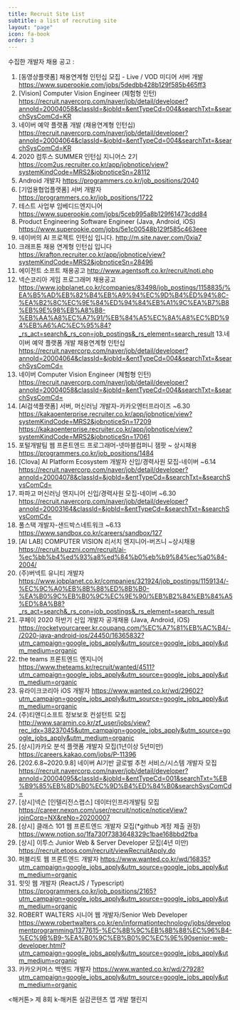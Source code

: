 ```yaml
---
title: Recruit Site List
subtitle: a list of recruting site
layout: "page"
icon: fa-book
order: 3
---
```


수집한 개발자 채용 공고 :

1. [동영상플랫폼] 채용연계형 인턴십 모집 - Live / VOD 미디어 서버 개발 
https://www.superookie.com/jobs/5dedbb428b129f585b465ff3
2. [Vision] Computer Vision Engineer (체험형 인턴) 
https://recruit.navercorp.com/naver/job/detail/developer?annoId=20004058&classId=&jobId=&entTypeCd=004&searchTxt=&searchSysComCd=KR
3. 네이버 예약 플랫폼 개발 (채용연계형 인턴십) 
https://recruit.navercorp.com/naver/job/detail/developer?annoId=20004064&classId=&jobId=&entTypeCd=004&searchTxt=&searchSysComCd=KR
4. 2020 컴투스 SUMMER 인턴십 지니어스 2기
https://com2us.recruiter.co.kr/app/jobnotice/view?systemKindCode=MRS2&jobnoticeSn=28112
5. Android 개발자
https://programmers.co.kr/job_positions/2040
6. [기업용협업플랫폼] 서버 개발자
https://programmers.co.kr/job_positions/1722
7. 테스트 사업부 임베디드엔지니어
https://www.superookie.com/jobs/5ceb995a8b129f61473cdd84
8. Product Engineering Software Engineer (Java, Android, iOS)
https://www.superookie.com/jobs/5e1c00548b129f585c463eee
9. 네이버의 AI 프로젝트 인턴십 입니다.
http://m.site.naver.com/0xia7
10. 크래프톤 채용 연계형 인턴십 입니다
https://krafton.recruiter.co.kr/app/jobnotice/view?systemKindCode=MRS2&jobnoticeSn=28496
11. 에이전트 소프트 채용공고
http://www.agentsoft.co.kr/recruit/noti.php
12. 넥슨코리아 게임 프로그래머 채용공고
https://www.jobplanet.co.kr/companies/83498/job_postings/1158835/%EA%B5%AD%EB%82%B4%EB%A9%94%EC%9D%B4%ED%94%8C-%EA%B2%8C%EC%9E%84%ED%94%84%EB%A1%9C%EA%B7%B8%EB%9E%98%EB%A8%B8-%EB%AA%A8%EC%A7%91/%EB%84%A5%EC%8A%A8%EC%BD%94%EB%A6%AC%EC%95%84?_rs_act=search&_rs_con=job_postings&_rs_element=search_result
13.네이버 예약 플랫폼 개발 채용연계형 인턴십
https://recruit.navercorp.com/naver/job/detail/developer?annoId=20004064&classId=&jobId=&entTypeCd=004&searchTxt=&searchSysComCd=
14. 네이버 Computer Vision Engineer (체험형 인턴)
https://recruit.navercorp.com/naver/job/detail/developer?annoId=20004058&classId=&jobId=&entTypeCd=004&searchTxt=&searchSysComCd=
15. [AI검색플랫폼] 서버, 머신러닝 개발자-카카오엔터프라이즈 ~6.30
https://kakaoenterprise.recruiter.co.kr/app/jobnotice/view?systemKindCode=MRS2&jobnoticeSn=17209
https://kakaoenterprise.recruiter.co.kr/app/jobnotice/view?systemKindCode=MRS2&jobnoticeSn=17061
16. 포털개발팀 웹 프론트엔드 프로그래머-넷마블컴퍼니 잼팟 ~ 상시채용
https://programmers.co.kr/job_positions/1484
17. [Clova] AI Platform Ecosystem 개발자 신입/경력사원 모집-네이버 ~6.14
https://recruit.navercorp.com/naver/job/detail/developer?annoId=20004078&classId=&jobId=&entTypeCd=&searchTxt=&searchSysComCd=
18. 파파고 머신러닝 엔지니어 신입/경력사원 모집-네이버 ~6.30
https://recruit.navercorp.com/naver/job/detail/developer?annoId=20003164&classId=&jobId=&entTypeCd=&searchTxt=&searchSysComCd=
19. 풀스택 개발자-샌드박스네트워크 ~6.13
https://www.sandbox.co.kr/careers/sandbox/127
20. [AI LAB] COMPUTER VISION 리서치 엔지니어-버즈니 ~상시채용
https://recruit.buzzni.com/recruit/ai-%ec%bb%b4%ed%93%a8%ed%84%b0%eb%b9%84%ec%a0%84-2004/
21. (주)버넥트 유니티 개발자
https://www.jobplanet.co.kr/companies/321924/job_postings/1159134/-%EC%9C%A0%EB%8B%88%ED%8B%B0-%EA%B0%9C%EB%B0%9C%EC%9E%90/%EB%B2%84%EB%84%A5%ED%8A%B8?_rs_act=search&_rs_con=job_postings&_rs_element=search_result
22. 쿠페이 2020 하반기 신입 개발자 공개채용 (Java, Android, iOS)
https://rocketyourcareer.kr.coupang.com/%EC%A7%81%EB%AC%B4/-/2020-java-android-ios/24450/16365832?utm_campaign=google_jobs_apply&utm_source=google_jobs_apply&utm_medium=organic
23. the teams 프론트엔드 엔지니어
https://www.theteams.kr/recruit/wanted/4511?utm_campaign=google_jobs_apply&utm_source=google_jobs_apply&utm_medium=organic
24. 유라이크코리아 iOS 개발자
https://www.wanted.co.kr/wd/29602?utm_campaign=google_jobs_apply&utm_source=google_jobs_apply&utm_medium=organic
25. (주)티앤디소프트 정보보호 컨설턴트 모집
http://www.saramin.co.kr/zf_user/jobs/view?rec_idx=38237045&utm_campaign=google_jobs_apply&utm_source=google_jobs_apply&utm_medium=organic
26. [상시]카카오 분석 플랫폼 개발자 모집(1년이상 5년미만)
https://careers.kakao.com/jobs/P-11396
27. [202.6.8~2020.9.8] 네이버 AI기반 글로벌 추천 서비스/시스템 개발자 모집
https://recruit.navercorp.com/naver/job/detail/developer?annoId=20004095&classId=&jobId=&entTypeCd=001&searchTxt=%EB%B9%85%EB%8D%B0%EC%9D%B4%ED%84%B0&searchSysComCd=
28. [상시]넥슨 [인텔리전스랩스] 데이터인프라개발팀 모집
https://career.nexon.com/user/recruit/notice/noticeView?joinCorp=NX&reNo=20200007
29. [상시] 클래스 101 웹 프론트엔드 개발자 모집(*github 계정 제출 권장)
https://www.notion.so/1fa730f7383648329c1bae168bbd2fba
30. [상시] 이투스 Junior Web & Server Developer 모집(4년 미만)
https://recruit.etoos.com/recruit/viewRecruitApply.do
31. 퍼블리토 웹 프론트엔드 개발자
https://www.wanted.co.kr/wd/16835?utm_campaign=google_jobs_apply&utm_source=google_jobs_apply&utm_medium=organic
32. 힛잇 웹 개발자 (ReactJS / Typescript)
https://programmers.co.kr/job_positions/2165?utm_campaign=google_jobs_apply&utm_source=google_jobs_apply&utm_medium=organic
33. ROBERT WALTERS 시니어 웹 개발자/Senior Web Developer
https://www.robertwalters.co.kr/en/informationtechnology/jobs/developmentprogramming/1377615-%EC%8B%9C%EB%8B%88%EC%96%B4-%EC%9B%B9-%EA%B0%9C%EB%B0%9C%EC%9E%90senior-web-developer.html?utm_campaign=google_jobs_apply&utm_source=google_jobs_apply&utm_medium=organic
34. 카카오커머스 백엔드 개발자
https://www.wanted.co.kr/wd/27928?utm_campaign=google_jobs_apply&utm_source=google_jobs_apply&utm_medium=organic


<해커톤>
제 8회 k-해커톤 실감콘텐츠 앱 개발 챌린지
